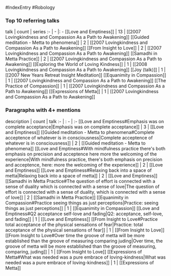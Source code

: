 #IndexEntry #Robology

### Top 10 referring talks
talk | count | series
:- | - |: -
[[Love and Emptiness]] | 13 | [[2007 Lovingkindness and Compassion As a Path to Awakening]]
[[Guided meditation - Metta to phenomena]] | 2 | [[2007 Lovingkindness and Compassion As a Path to Awakening]]
[[From Insight to Love]] | 2 | [[2007 Lovingkindness and Compassion As a Path to Awakening]]
[[Samadhi in Metta Practice]] | 2 | [[2007 Lovingkindness and Compassion As a Path to Awakening]]
[[Exploring the World of Loving Kindness]] | 1 | [[2008 Lovingkindness and Compassion As a Path to Awakening]]
[[Joy (talk)]] | 1 | [[2007 New Years Retreat Insight Meditation]]
[[Equanimity in Compassion]] | 1 | [[2007 Lovingkindness and Compassion As a Path to Awakening]]
[[The Practice of Compassion]] | 1 | [[2007 Lovingkindness and Compassion As a Path to Awakening]]
[[Expressions of Metta]] | 1 | [[2007 Lovingkindness and Compassion As a Path to Awakening]]

### Paragraphs with 4+ mentions
description | count | talk
:- | : - | :-
[[Love and Emptiness#Emphasis was on complete acceptance\|Emphasis was on complete acceptance]] | 3 | [[Love and Emptiness]]
[[Guided meditation - Metta to phenomena#Complete acceptence of whatever is in consciousness\|Complete acceptence of whatever is in consciousness]] | 2 | [[Guided meditation - Metta to phenomena]]
[[Love and Emptiness#With mindfulness practice there's both emphasis on precision and acceptence here more the welcoming of the experience\|With mindfulness practice, there's both emphasis on precision and acceptence, here: more the welcoming of the experience]] | 2 | [[Love and Emptiness]]
[[Love and Emptiness#Relaxing back into a space of metta\|Relaxing back into a space of metta]] | 2 | [[Love and Emptiness]]
[[Samadhi in Metta Practice#The question of effort is connected with a sense of duality which is connected with a sense of love\|The question of effort is connected with a sense of duality, which is connected with a sense of love]] | 2 | [[Samadhi in Metta Practice]]
[[Equanimity in Compassion#Practice seeing things as just perceptions\|Practice: seeing things as just perceptions]] | 1 | [[Equanimity in Compassion]]
[[Love and Emptiness#Q2 acceptance self-love and fading\|Q2: acceptance, self-love, and fading]] | 1 | [[Love and Emptiness]]
[[From Insight to Love#Practice total acceptance of the physical sensations of fear\|Practice: total acceptance of the physical sensations of fear]] | 1 | [[From Insight to Love]]
[[From Insight to Love#Over time the groove of metta will be more established than the groove of measuring comparing juding\|Over time, the groove of metta will be more established than the groove of measuring, comparing, juding]] | 1 | [[From Insight to Love]]
[[Expressions of Metta#What was needed was a pure embrace of loving-kindness\|What was needed was a pure embrace of loving-kindness]] | 1 | [[Expressions of Metta]]


